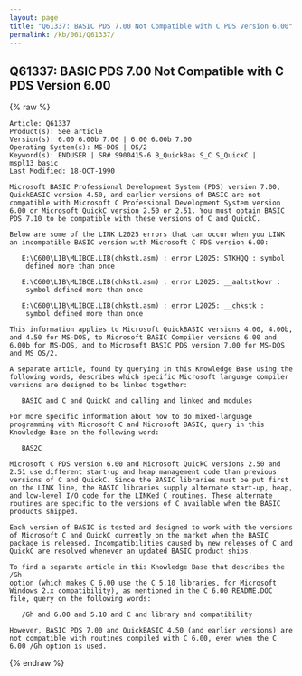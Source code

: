 ```yaml
---
layout: page
title: "Q61337: BASIC PDS 7.00 Not Compatible with C PDS Version 6.00"
permalink: /kb/061/Q61337/
---
```


## Q61337: BASIC PDS 7.00 Not Compatible with C PDS Version 6.00

{% raw %}

	Article: Q61337
	Product(s): See article
	Version(s): 6.00 6.00b 7.00 | 6.00 6.00b 7.00
	Operating System(s): MS-DOS | OS/2
	Keyword(s): ENDUSER | SR# S900415-6 B_QuickBas S_C S_QuickC | mspl13_basic
	Last Modified: 18-OCT-1990
	
	Microsoft BASIC Professional Development System (PDS) version 7.00,
	QuickBASIC version 4.50, and earlier versions of BASIC are not
	compatible with Microsoft C Professional Development System version
	6.00 or Microsoft QuickC version 2.50 or 2.51. You must obtain BASIC
	PDS 7.10 to be compatible with these versions of C and QuickC.
	
	Below are some of the LINK L2025 errors that can occur when you LINK
	an incompatible BASIC version with Microsoft C PDS version 6.00:
	
	   E:\C600\LIB\MLIBCE.LIB(chkstk.asm) : error L2025: STKHQQ : symbol
	    defined more than once
	
	   E:\C600\LIB\MLIBCE.LIB(chkstk.asm) : error L2025: __aaltstkovr :
	    symbol defined more than once
	
	   E:\C600\LIB\MLIBCE.LIB(chkstk.asm) : error L2025: __chkstk :
	    symbol defined more than once
	
	This information applies to Microsoft QuickBASIC versions 4.00, 4.00b,
	and 4.50 for MS-DOS, to Microsoft BASIC Compiler versions 6.00 and
	6.00b for MS-DOS, and to Microsoft BASIC PDS version 7.00 for MS-DOS
	and MS OS/2.
	
	A separate article, found by querying in this Knowledge Base using the
	following words, describes which specific Microsoft language compiler
	versions are designed to be linked together:
	
	   BASIC and C and QuickC and calling and linked and modules
	
	For more specific information about how to do mixed-language
	programming with Microsoft C and Microsoft BASIC, query in this
	Knowledge Base on the following word:
	
	   BAS2C
	
	Microsoft C PDS version 6.00 and Microsoft QuickC versions 2.50 and
	2.51 use different start-up and heap management code than previous
	versions of C and QuickC. Since the BASIC libraries must be put first
	on the LINK line, the BASIC libraries supply alternate start-up, heap,
	and low-level I/O code for the LINKed C routines. These alternate
	routines are specific to the versions of C available when the BASIC
	products shipped.
	
	Each version of BASIC is tested and designed to work with the versions
	of Microsoft C and QuickC currently on the market when the BASIC
	package is released. Incompatibilities caused by new releases of C and
	QuickC are resolved whenever an updated BASIC product ships.
	
	To find a separate article in this Knowledge Base that describes the /Gh
	option (which makes C 6.00 use the C 5.10 libraries, for Microsoft
	Windows 2.x compatibility), as mentioned in the C 6.00 README.DOC
	file, query on the following words:
	
	   /Gh and 6.00 and 5.10 and C and library and compatibility
	
	However, BASIC PDS 7.00 and QuickBASIC 4.50 (and earlier versions) are
	not compatible with routines compiled with C 6.00, even when the C
	6.00 /Gh option is used.

{% endraw %}
